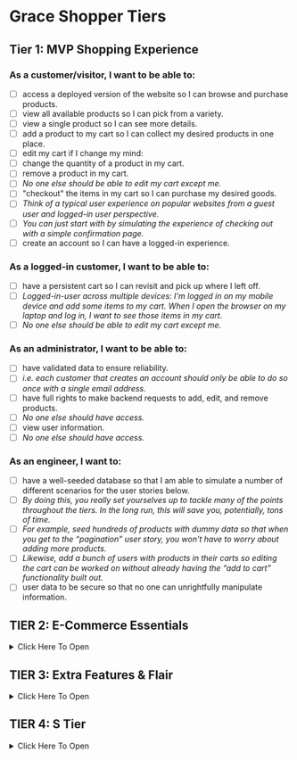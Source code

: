 # Grace Shopper Tiers

## Tier 1: MVP Shopping Experience

### As a customer/visitor, I want to be able to:

* [ ] access a deployed version of the website so I can browse and purchase products.
* [ ] view all available products so I can pick from a variety.
* [ ] view a single product so I can see more details.
* [ ] add a product to my cart so I can collect my desired products in one place.
* [ ] edit my cart if I change my mind:
* [ ] change the quantity of a product in my cart.
* [ ] remove a product in my cart.
* [ ] _No one else should be able to edit my cart except me._
* [ ] "checkout" the items in my cart so I can purchase my desired goods.
* [ ] _Think of a typical user experience on popular websites from a guest user and logged-in user perspective._
* [ ] _You can just start with by simulating the experience of checking out with a simple confirmation page._
* [ ] create an account so I can have a logged-in experience.

### As a logged-in customer, I want to be able to:

* [ ] have a persistent cart so I can revisit and pick up where I left off.
* [ ] _Logged-in-user across multiple devices: I'm logged in on my mobile device and add some items to my cart. When I open the browser on my laptop and log in, I want to see those items in my cart._
* [ ] _No one else should be able to edit my cart except me._

### As an administrator, I want to be able to:

* [ ] have validated data to ensure reliability.
* [ ] _i.e. each customer that creates an account should only be able to do so once with a single email address._
* [ ] have full rights to make backend requests to add, edit, and remove products.
* [ ] _No one else should have access._
* [ ] view user information.
* [ ] _No one else should have access._

### As an engineer, I want to:

* [ ] have a well-seeded database so that I am able to simulate a number of different scenarios for the user stories below.
* [ ] _By doing this, you really set yourselves up to tackle many of the points throughout the tiers. In the long run, this will save you, potentially, tons of time._
* [ ] _For example, seed hundreds of products with dummy data so that when you get to the “pagination” user story, you won’t have to worry about adding more products._
* [ ] _Likewise, add a bunch of users with products in their carts so editing the cart can be worked on without already having the “add to cart” functionality built out._
* [ ] user data to be secure so that no one can unrightfully manipulate information.

## TIER 2: E-Commerce Essentials

<details><summary>Click Here To Open</summary>

### As a customer, I want to be able to:

* [ ] see all products that belong to a certain category.
* [ ] _Keep this simple. For example, a product can only belong to one category._
* [ ] explore an aesthetically pleasing website so I can easily navigate around and enjoy the experience (UI/UX).
* [ ] _This includes front-end data validations. For example, if certain fields of a form are required and must be in a specific format, this is obvious to the user._
* [ ] have a persistent cart so I can revisit and pick up where I left off.
* [ ] _There are two more experiences to consider here. Explore your favorite websites to see what the intended behavior is for the following cases:_
* [ ] **Guest-only:** I don't want to create an account, but I want my cart to persist between browser refreshes.
* [ ] Look into front-end storage for this one.
* [ ] **Guest-to-logged-in-user:** Initially, I'm not logged in, and I add items to my cart. When I eventually log in, I want to see those same items I added when I was logged in still in my cart, in addition to the items I may have had in my cart from a previous logged in session.

### As a logged-in customer, I want to be able to:

* [ ] see my order history so I can remember my previously purchased items and their prices at the time of purchase.
* [ ] view and edit my user profile so I can update my information when necessary.
* [ ] log in through third-party authentication so I can avoid creating an account specific to the website.
* [ ] _For example, Google OAuth._

### As an administrator, I want to be able to:

* [ ] allow customers to have a variety of payment method options in order to increase checkout conversion.
* [ ] _Begin by integrating Stripe, and, if interested, dive into integrating PayPal, Venmo, Braintree, or Bitcoin._
* [ ] edit products and manage users through a dashboard so I can easily make changes and assessments as necessary.

### As an engineer, I want:

* [continuous integration and delivery (deployment)](https://www.atlassian.com/continuous-delivery/continuous-integration) of the codebase so that there are lower rates of release failure.

</details>

## TIER 3: Extra Features & Flair

<details><summary>Click Here To Open</summary>

### As an administrator, I want to be able to:

* [ ] ensure accurate product inventory so that we can be sure only available products are sold.
* [ ] _For example, when a customer purchases an item, the quantity available is appropriately deducted._
* [ ] _Likewise, if a customer attempts to purchase a higher quantity of an item that is available, they will be alerted/notified that there isn't enough inventory._
* [ ] offer customers discounts through promo codes so that we can incentivize purchases.

### As a customer, I want to be able to:

#### Receive Notifications

* [ ] receive an email confirmation when placing an order so that I can easily reference it when needed without visiting my account.
* [ ] be notified when certain events occur so that I am informed of my actions.
* [ ] _For example, when I add a product to my cart, there is a toast notification that pops up in the corner of the page with an appropriate message for that action._

#### Have A Seamless Experience

* [ ] navigate the website successfully regardless of whether or not I am handicapped so that my experience isn't hampered.
* [ ] _This is a great opportunity to dive into ADA Compliance (screen-reader friendliness, keyboard navigation, colorblind-friendly, etc.)._
* [ ] _[A11y Checklist](https://a11yproject.com/checklist)_
* [ ] view a display to know when content is loading or there is an error so that I can manage my expectations.
* [ ] _For example, loading spinners while the frontend is waiting for a backend response._
* [ ] _As a customer, if I visit a product page that doesn't exist, notify me that it doesn't and bring me to all products. Likewise, if I visit a page that outright doesn't exist, navigate me to the landing page._

#### Have A User-Friendly Experience

* [ ] filter through all products.
* [ ] _This is an opportunity to dive into a "search" input field. You can filter all products using vanilla JavaScript, or look into Algolia (search-as-a-service)._
* [ ] browse through all products in a digestible way so that I am not overwhelmed with an endless list of products.
* [ ] _Dive into pagination here!_
* [ ] _This goes back to the initial seed in Tier 1. If you have a database seeded with thousands of products, there shouldn't be any blockers in order to tackle this user story. It also begs the question of whether we should fetch all of the products from the database or limit the response in intervals (e.g. 25 at a time) and show more only through a user action (e.g. clicking a “Next”/”Show More” button)._
* [ ] _Keep in mind, if you already have the product filter feature built out, can you get pagination to work on the results as well?_
* [ ] view featured products so that I can get inspiration.
* [ ] _For example, display the five most purchased products within a given period of time (i.e. yesterday or last week), or the most recently added products._
* [ ] add products to a wishlist so that I can differentiate products I would like to purchase now (cart) versus products I might be interested in purchasing in the future (wishlist).

</details>

## TIER 4: S Tier

<details><summary>Click Here To Open</summary>

### As a customer, I want to be able to:

* [ ] post products to my social media accounts so that I can share with my friends/followers.
* [ ] _For example, integrating Facebook to create a post of a product's name, description, photo and link._
* [ ] receive recommended products so that I can have a customized user experience and get inspiration.
* [ ] _For example, based on products viewed (similar products; matching "tags")._
* [ ] feel like the website experience is customized for my native language.
* [ ] **Internationalization (i19n)**
  * [ ] _The process of designing and building an application to facilitate localization. The main concern is that applications can be adapted to various languages and regions without engineering changes._
* [ ] **Localization (i10n)**
  * [ ] _The cultural and linguistic adaptation of an internationalized application to two or more culturally-distinct markets._
  * [ ] _For example, the website while the main language of the United States and United Kingdom is English, the currency ($ vs. £) and date format (12/31/2020 vs. 31/12/2020) vary._
* [ ] _[Mozilla Internationalization & Localization Guidelines](https://www-archive.mozilla.org/docs/reflist/i18n/)_

### As an administrator, I want to be able to:

* visualize relevant KPIs (key performance indicators) in the admin dashboard so that I can make educated business decisions.

- [ ] _For example, a line graph of total sales over time._

### As a CEO/CTO, I want:

* the website to allow for multi tenancy so that we can potentially white label the application and allow users to create "shops."

- [ ] _Think Etsy and Amazon, where the sellers can have their own "shops" within the platforms._

</details>
